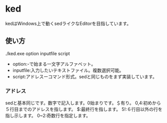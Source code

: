 # ked
kedはWindows上で動くsedライクなEditorを目指しています。

## 使い方
./ked.exe option  inputfile script

* option:-で始まる一文字アルファベット。
* inputfile:入力したいテキストファイル。複数選択可能。
* script:アドレスーコマンド形式。sedと同じものをまず実装しています。

### アドレス
sedと基本同じです。数字で記入します。0始まりです。＄有り。
0,4:初めから５行目までのアドレスを指します。
$:最終行を指します。
5!:６行目以外の行を指し示します。
0~2:奇数行を指定します。
